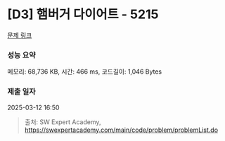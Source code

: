 # [D3] 햄버거 다이어트 - 5215 

[문제 링크](https://swexpertacademy.com/main/code/problem/problemDetail.do?contestProbId=AWT-lPB6dHUDFAVT) 

### 성능 요약

메모리: 68,736 KB, 시간: 466 ms, 코드길이: 1,046 Bytes

### 제출 일자

2025-03-12 16:50



> 출처: SW Expert Academy, https://swexpertacademy.com/main/code/problem/problemList.do